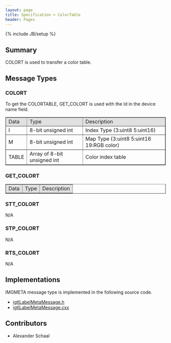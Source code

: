 ```yaml
---
layout: page
title: Specification > ColorTable
header: Pages
---
```

{% include JB/setup %}

## Summary

COLORT is used to transfer a color table.

## Message Types

### COLORT

To get the COLORTABLE, GET_COLORT is used with the Id in the device name field.

<table border="1" cellpadding="5" cellspacing="0" align="center">

<tbody><tr>
<td style="background:#e0e0e0;"> Data
</td><td style="background:#e0e0e0;"> Type
</td><td style="background:#e0e0e0;"> Description
</td></tr>
<tr>
<td align="left"> I
</td><td align="left"> 8-bit unsigned int
</td><td align="left"> Index Type  (3:uint8  5:uint16)
</td></tr>
<tr>
<td align="left"> M
</td><td align="left"> 8-bit unsigned int
</td><td align="left"> Map Type (3:uint8 5:uint16 19:RGB color)
</td></tr>
<tr>
<td align="left"> TABLE
</td><td align="left"> Array of 8-bit unsigned int
</td><td align="left"> Color index table
</td></tr>
</tbody></table>


### GET_COLORT

<table border="1" cellpadding="5" cellspacing="0" align="center">

<tbody><tr>
<td style="background:#e0e0e0;"> Data
</td><td style="background:#e0e0e0;"> Type
</td><td style="background:#e0e0e0;"> Description
</td></tr>
</tbody></table>

### STT_COLORT

N/A

### STP_COLORT

N/A

### RTS_COLORT

N/A

## Implementations

IMGMETA message type is implemented in the following source code.

* [igtlLabelMetaMessage.h](https://github.com/openigtlink/OpenIGTLink/blob/master/Source/igtlLabelMetaMessage.h)
* [igtlLabelMetaMessage.cxx](https://github.com/openigtlink/OpenIGTLink/blob/master/Source/igtlLabelMetaMessage.cxx)

## Contributors

* Alexander Schaal







